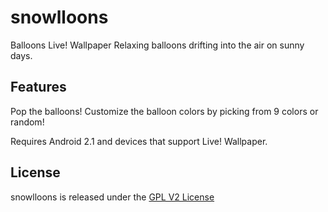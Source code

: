 snowlloons
==========
Balloons Live! Wallpaper
Relaxing balloons drifting into the air on sunny days.

Features
--------
Pop the balloons!
Customize the balloon colors by picking from 9 colors or random!

Requires Android 2.1 and devices that support Live! Wallpaper.

License
-------
snowlloons is released under the [GPL V2 License](http://www.gnu.org/licenses/old-licenses/gpl-2.0.html)
